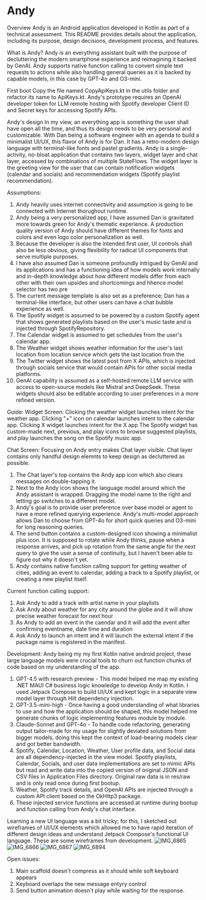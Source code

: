 # Andy
Overview
Andy is an Android application developed in Kotlin as part of a technical assessment. This README provides details about the application, including its purpose, design decisions, development process, and features.

What is Andy? 
Andy is an everything assistant built with the purpose of decluttering the modern smartphone experience and reimagining it backed by GenAI. Andy supports native function calling to convert simple text requests to actions while also handling general queries as it is backed by capable models, in this case by GPT-4o and O3-mini.

First boot
Copy the file named CopyApiKeys.kt in the utils folder and refactor its name to ApiKeys.kt. Andy's prototype requires an OpenAI developer token for LLM remote hosting with Spotify developer Client ID and Secret keys for accessing Spotify APIs.

Andy's design
In my view, an everything app is something the user shall have open all the time, and thus its design needs to be very personal and customizable. With Dan being a software engineer with an agenda to build a minimalist UI/UX, this flavor of Andy is for Dan. It has a retro-modern design language with terminal-like fonts and pastel gradients. Andy is a single-activity, no-bloat application that contains two layers, widget layer and chat layer, accessed by combinations of multiple StateFlows. The widget layer is the greeting view for the user that can contain notification widgets (calendar and socials) and recommendation widgets (Spotify playlist recommendation).

Assumptions:
1) Andy heavily uses internet connectivity and assumption is going to be connected with Internet thorughout runtime.
2) Andy being a very personalized app, I have assumed Dan is gravitated more towards green for Andy's thematic experience. A production quality version of Andy should have different themes for fonts and colors and even logo color personalization as well.
3) Because the developer is also the intended first user, UI controls shall also be less obvious, giving flexibility for radical UI components that serve multiple purposes.
4) I have also assumed Dan is someone profoundly intrigued by GenAI and its applications and has a functioning idea of how models work internally and in-depth knowledge about how different models differ from each other with their own upsides and shortcomings and hhence model selector has two pre
5) The current message template is also set as a preference; Dan has a terminal-like interface, but other users can have a chat bubble experience as well.
6) The Spotify widget is assumed to be powered by a custom Spotify agent that shows generated playlists based on the user's music taste and is injected through SpotifyRepository.
7) The Calendar widget is assumed to get schedules from the user's calendar app.
8) The Weather widget shows weather information for the user's last location from location service which gets the last location from the 
9) The Twitter widget shows the latest post from X APIs, which is injected through socials service that would contain APIs for other social media platforms.
10) GenAI capability is assumed as a self-hosted remote LLM service with access to open-source models like Mistral and DeepSeek.
These widgets should also be editable according to user preferences in a more refined version.

Guide:
Widget Screen:
Clicking the weather widget launches intent for the weather app.
Clicking "+" icon on calendar launches intent to the calendar app.
Clicking X widget launches intent for the X app
The Spotify widget has custom-made next, previous, and play icons to browse suggested playlists, and play launches the song on the Spotify music app.

Chat Screen:
Focusing on Andy entry makes Chat layer visible. Chat layer contains only handful design elemnts to keep design as decluttered as possible.
1) The Chat layer's top contains the Andy app icon which also clears messages on double-tapping it.
2) Next to the Andy icon shows the language model around which the Andy assistant is wrapped. Dragging the model name to the right and letting go switches to a different model.
3) Andy's goal is to provide user preference over base model or agent to have a more refined querying experience. Andy's multi-model approach allows Dan to choose from GPT-4o for short quick queries and O3-mini for long reasoning queries.
4) The send button contains a custom-designed icon showing a minimalist plus icon. It is supposed to rotate while Andy thinks, pause when a response arrives, and pick up rotation from the same angle for the next query to give the user a sense of continuity, but I haven't been able to figure out why it doesn't yet.
5) Andy contains native function calling support for getting weather of cities, adding an event to calendar, adding a track to a Spotify playlist, or creating a new playlist itself.

Current function calling support:
1) Ask Andy to add a track with artist name in your playlists
2) Ask Andy about weather for any city around the globe and it will show precise weather forecast for next hour
3) As Andy to add an event in the caendar and it will add the event after confirming eventname, date time and duration
4) Ask Andy to launch an intent and it will launch the external intent if the package name is registered in the manifest.

Development: 
Andy being my my first Kotlin native android project, these large language models were crucial tools to churn out function chunks of code based on my understanding of the app.
1) GPT-4.5 with research preview - This model helped me map my existing .NET MAUI C# business logic knowledge to develop Andy in Kotlin. I used Jetpack Compose to build UI/UX and kept logic in a separate view model layer through Hilt dependency injection.
2) GPT-3.5-mini-high - Once having a good understanding of what libraries to use and how the application should be shaped, this model helped me generate chunks of logic implementing features module by module.
3) Claude-Sonnet and GPT-4o - To handle code refactoring, generating output tailor-made for my usage for slightly deviated solutions from bigger models, doing this kept the context of load-bearing models clear and got better bandwidth.
4) Spotify, Calendar, Location, Weather, User profile data, and Social data are all dependency-injected in the view model. Spotify playlists, Calendar, Socials, and user data implementations are set to mimic APIs but read and write data into the copied version of original JSON and CSV files in Application Files directory. Original raw data is in res/raw and is only read once during first bootup.
5) Weather, Spotify track details, and OpenAI APIs are injected through a custom API client based on the OkHttp3 package.
6) These injected service functions are accessed at runtime during bootup and function calling from Andy's chat interface.

Learning a new UI language was a bit tricky; for this, I sketched out wireframes of UI/UX elements which allowed me to have rapid iteration of different design ideas and understand Jetpack Compose's functional UI language. These are some wireframes from development.
![IMG_6865](https://github.com/user-attachments/assets/7791d696-c43b-48eb-8bd7-ec459f65ed4b)
![IMG_6866](https://github.com/user-attachments/assets/e214b023-b0af-4355-9bcf-354e02f0874b)
![IMG_6867](https://github.com/user-attachments/assets/b179d43b-63a9-487b-85fa-134f05e42b70)
![IMG_6894](https://github.com/user-attachments/assets/04a2b030-7f8d-42e7-a99c-0c4cbc419086)

Open issues:
1) Main scaffold doesn't compress as it should while soft keyboard appears
2) Keyboard overlaps the new message entyry control
3) Send button animation doesn't play while waiting for the response.


